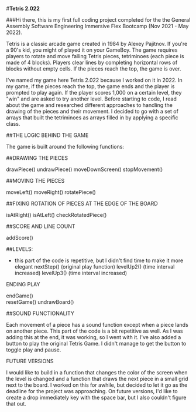#**Tetris 2.022**

###Hi there, this is my first full coding project completed for the the General Assembly Software Engineering Immersive Flex Bootcamp (Nov 2021 - May 2022). 

Tetris is a classic arcade game created in 1984 by Alexey Pajitnov. If you're a 90's kid, you might of played it on your GameBoy. The game requires players to rotate and move falling Tetris pieces, tetriminoes (each piece is made of 4 blocks). Players clear lines by completing horizontal rows of blocks without empty cells. If the pieces reach the top, the game is over. 

I've named my game here Tetris 2.022 because I worked on it in 2022. In my game, if the pieces reach the top, the game ends and the player is prompted to play again. If the player scores 1,000 on a certain level, they "win" and are asked to try another level. Before starting to code, I read about the game and researched different approaches to handling the drawing of the pieces and their movement. I decided to go with a set of arrays that built the tetriminoes as arrays filled in by applying a specific class. 


##THE LOGIC BEHIND THE GAME 

The game is built around the following functions: 

##DRAWING THE PIECES

drawPiece()
undrawPiece()
moveDownScreen()
stopMovement()

##MOVING THE PIECES

moveLeft()
moveRight()
rotatePiece()

##FIXING ROTATION OF PIECES AT THE EDGE OF THE BOARD

isAtRight()
isAtLeft()
checkRotatedPiece() 

##SCORE AND LINE COUNT 

addScore()

##LEVELS:
- this part of the code is repetitive, but I didn't find time to make it more elegant
nextStep() (original play function)
levelUp2() (time interval increased)
levelUp3() (time interval increased)

ENDING PLAY 

endGame()   
resetGame()
undrawBoard()


##SOUND FUNCTIONALITY

Each movement of a piece has a sound function except when a piece lands on another piece. This part of the code is a bit repetitive as well. As I was adding this at the end, it was working, so I went with it. I've also added a button to play the original Tetris Game. I didn't manage to get the button to toggle play and pause. 


FUTURE VERSIONS

I would like to build in a function that changes the color of the screen when the level is changed and a function that draws the next piece in a small grid next to the board. I worked on this for awhile, but decided to let it go as the deadline for the project was approaching. On future versions, I'd like to create a drop immediately key with the space bar, but I also couldn't figure that out. 





